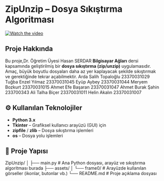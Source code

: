 #  ZipUnzip – Dosya Sıkıştırma Algoritması
[![Watch the video](https://i9.ytimg.com/vi_webp/naCistNh1qk/mq1.webp?sqp=CIDdmMgG-oaymwEmCMACELQB8quKqQMa8AEB-AH-CIAC0AWKAgwIABABGGMgRyhyMA8=&rs=AOn4CLDoJq5PV4_Y3Hfbpq0QzBHB-qrzYQ)](https://youtu.be/naCistNh1qk?si=6PDSi7oHPaN-USU1)

##  Proje Hakkında
Bu proje,Dr. Öğretim Üyesi Hasan SERDAR **Bilgisayar Ağları** dersi kapsamında geliştirilmiş bir **dosya sıkıştırma (zip/unzip)** uygulamasıdır.  
Amaç, büyük boyutlu dosyaları daha az yer kaplayacak şekilde sıkıştırmak ve gerektiğinde tekrar açabilmektir.
Arda Salih Topaloğlu 23370031029  
Tuğba Enzel Yılmaz 23370031045
Eyüp Aybey 23370031044
Meryem Bozkurt 23370031015
Ahmet Efe Başaran 23370031047
Ahmet Burak Şahin 233700343
Ali Talha Biçer 23370031011
Helin Akalın 23370031007
## ⚙️ Kullanılan Teknolojiler
- **Python 3.x**
- **Tkinter** – Grafiksel kullanıcı arayüzü (GUI) için  
- **zipfile** / **zlib** – Dosya sıkıştırma işlemleri  
- **os** – Dosya yolu işlemleri

## 📁 Proje Yapısı
ZipUnzip/
│
├── main.py                # Ana Python dosyası, arayüz ve sıkıştırma algoritması burada
├── assets/
│   └── frame0/            # Arayüzde kullanılan görseller (ikonlar, butonlar vb.)
└── README.md              # Proje açıklama dosyası

